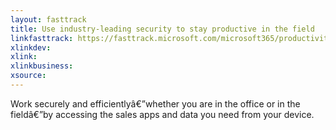 ```yaml
---
layout: fasttrack
title: Use industry-leading security to stay productive in the field
linkfasttrack: https://fasttrack.microsoft.com/microsoft365/productivitylibrary/Use-industryleading-security-to-stay-productive-in-the-field 
xlinkdev: 
xlink: 
xlinkbusiness: 
xsource: 
---
```

Work securely and efficientlyâ€”whether you are in the office or in the fieldâ€”by accessing the sales apps and data you need from your device.